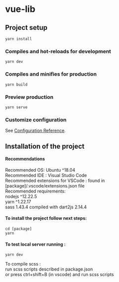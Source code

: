 # vue-lib

## Project setup

```
yarn install
```

### Compiles and hot-reloads for development

```
yarn dev
```

### Compiles and minifies for production

```
yarn build
```

### Preview production

```
yarn serve
```

### Customize configuration

See [Configuration Reference](https://cli.vuejs.org/config/).

## Installation of the project

#### Recommendations

Recommended OS: Ubuntu ^18.04  
Recommended IDE : Visual Studio Code  
Recommended extensions for VSCode : found in [package]/.vscode/extensions.json file  
Recommended requirements:  
    nodejs ^12.22.5  
    yarn ^1.22.17  
    sass 1.43.4 compiled with dart2js 2.14.4

#### To install the project follow next steps:

```
cd [package]
yarn
```

#### To test local server running :

```
yarn dev
```

To compile scss :  
run scss scripts described in package.json  
or press ctrl+shift+B (in vscode) and run scss scripts
